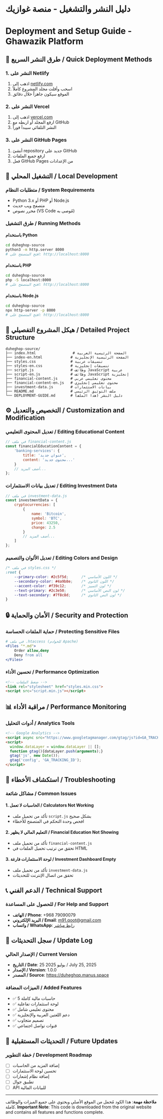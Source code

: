 # دليل النشر والتشغيل - منصة غوازيك
# Deployment and Setup Guide - Ghawazik Platform

## 🚀 طرق النشر السريع / Quick Deployment Methods

### 1. النشر على Netlify
1. اذهب إلى [netlify.com](https://netlify.com)
2. اسحب وأفلت مجلد المشروع كاملاً
3. الموقع سيكون جاهزاً خلال دقائق

### 2. النشر على Vercel
1. اذهب إلى [vercel.com](https://vercel.com)
2. ارفع المجلد أو اربطه مع GitHub
3. النشر التلقائي سيبدأ فوراً

### 3. النشر على GitHub Pages
1. أنشئ repository جديد على GitHub
2. ارفع جميع الملفات
3. فعل GitHub Pages من الإعدادات

## 🔧 التشغيل المحلي / Local Development

### متطلبات النظام / System Requirements
- Python 3.x أو PHP أو Node.js
- متصفح ويب حديث
- محرر نصوص (VS Code مُوصى به)

### طرق التشغيل / Running Methods

#### باستخدام Python
```bash
cd duheghop-source
python3 -m http.server 8000
# افتح المتصفح على: http://localhost:8000
```

#### باستخدام PHP
```bash
cd duheghop-source
php -S localhost:8000
# افتح المتصفح على: http://localhost:8000
```

#### باستخدام Node.js
```bash
cd duheghop-source
npx http-server -p 8000
# افتح المتصفح على: http://localhost:8000
```

## 📁 هيكل المشروع التفصيلي / Detailed Project Structure

```
duheghop-source/
├── index.html                 # الصفحة الرئيسية العربية
├── index-en.html             # الصفحة الرئيسية الإنجليزية
├── styles.css                # تنسيقات عربية
├── styles-en.css             # تنسيقات إنجليزية
├── script.js                 # وظائف JavaScript عربية
├── script-en.js              # وظائف JavaScript إنجليزية
├── financial-content.js      # محتوى تعليمي عربي
├── financial-content-en.js   # محتوى تعليمي إنجليزي
├── investment-data.js        # بيانات الاستثمارات
├── README.md                 # ملف التوثيق الرئيسي
└── DEPLOYMENT-GUIDE.md       # دليل النشر (هذا الملف)
```

## ⚙️ التخصيص والتعديل / Customization and Modification

### تعديل المحتوى التعليمي / Editing Educational Content
```javascript
// في ملف financial-content.js
const financialEducationContent = {
    'banking-services': {
        title: 'عنوان جديد',
        content: 'محتوى جديد...'
    }
    // أضف المزيد...
};
```

### تعديل بيانات الاستثمارات / Editing Investment Data
```javascript
// في ملف investment-data.js
const investmentData = {
    cryptocurrencies: [
        {
            name: 'Bitcoin',
            symbol: 'BTC',
            price: 43250,
            change: 2.5
        }
        // أضف المزيد...
    ]
};
```

### تعديل الألوان والتصميم / Editing Colors and Design
```css
/* في ملف styles.css */
:root {
    --primary-color: #2c5f5d;      /* اللون الأساسي */
    --secondary-color: #4a9b8e;    /* اللون الثانوي */
    --accent-color: #f39c12;       /* لون التمييز */
    --text-primary: #2c3e50;       /* لون النص الأساسي */
    --text-secondary: #7f8c8d;     /* لون النص الثانوي */
}
```

## 🔒 الأمان والحماية / Security and Protection

### حماية الملفات الحساسة / Protecting Sensitive Files
```apache
# في ملف .htaccess (للخوادم Apache)
<Files "*.md">
    Order allow,deny
    Deny from all
</Files>
```

### تحسين الأداء / Performance Optimization
```html
<!-- ضغط الملفات -->
<link rel="stylesheet" href="styles.min.css">
<script src="script.min.js"></script>
```

## 📊 مراقبة الأداء / Performance Monitoring

### أدوات التحليل / Analytics Tools
```html
<!-- Google Analytics -->
<script async src="https://www.googletagmanager.com/gtag/js?id=GA_TRACKING_ID"></script>
<script>
  window.dataLayer = window.dataLayer || [];
  function gtag(){dataLayer.push(arguments);}
  gtag('js', new Date());
  gtag('config', 'GA_TRACKING_ID');
</script>
```

## 🐛 استكشاف الأخطاء / Troubleshooting

### مشاكل شائعة / Common Issues

#### 1. الحاسبات لا تعمل / Calculators Not Working
- تأكد من تحميل ملف `script.js` بشكل صحيح
- افحص وحدة التحكم في المتصفح للأخطاء

#### 2. التعليم المالي لا يظهر / Financial Education Not Showing
- تأكد من تحميل ملف `financial-content.js`
- تحقق من ترتيب تحميل الملفات في HTML

#### 3. لوحة الاستثمارات فارغة / Investment Dashboard Empty
- تأكد من تحميل ملف `investment-data.js`
- تحقق من اتصال الإنترنت للتحديثات

## 📞 الدعم الفني / Technical Support

### للحصول على المساعدة / For Help and Support
- **الهاتف / Phone**: +968 79090079
- **البريد الإلكتروني / Email**: m91.qoot@gmail.com
- **واتساب / WhatsApp**: [رابط مباشر](https://wa.me/96879090079)

## 📝 سجل التحديثات / Update Log

### الإصدار الحالي / Current Version
- **التاريخ / Date**: 25 يوليو 2025 / July 25, 2025
- **الإصدار / Version**: 1.0.0
- **المصدر / Source**: https://duheghop.manus.space

### الميزات المضافة / Added Features
- ✅ 5 حاسبات مالية كاملة
- ✅ لوحة استثمارات تفاعلية
- ✅ محتوى تعليمي شامل
- ✅ دعم اللغتين العربية والإنجليزية
- ✅ تصميم متجاوب
- ✅ قنوات تواصل اجتماعي

## 🔄 التحديثات المستقبلية / Future Updates

### خطة التطوير / Development Roadmap
- [ ] إضافة المزيد من الحاسبات
- [ ] تحسين لوحة الاستثمارات
- [ ] إضافة نظام إشعارات
- [ ] تطبيق جوال
- [ ] API للبيانات المالية

---

**ملاحظة مهمة**: هذا الكود مُحمل من الموقع الأصلي ويحتوي على جميع الميزات والوظائف كاملة.
**Important Note**: This code is downloaded from the original website and contains all features and functions complete.

